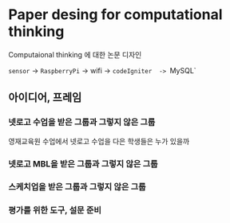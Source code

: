 # Paper desing for computational thinking
Computaional thinking 에 대한 논문 디자인

`sensor` -> `RaspberryPi` -> wifi -> `codeIgniter  -> `MySQL`

## 아이디어, 프레임

### 넷로고 수업을 받은 그룹과 그렇지 않은 그룹

영재교육원 수업에서 넷로고 수업을 다은 학생들은 누가 있을까



### 넷로고 MBL을 받은 그룹과 그렇지 않은 그룹


### 스케치업을 받은 그룹과 그렇지 않은 그룹


### 평가를 위한 도구, 설문 준비
